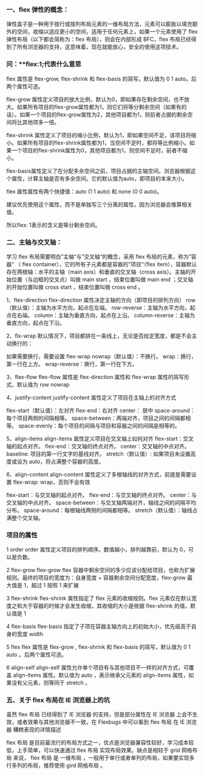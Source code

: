 ### 一、flex 弹性的概念：

弹性盒子是一种用于按行或按列布局元素的一维布局方法，元素可以膨胀以填充额外的空间，收缩以适应更小的空间，适用于任何元素上，如果一个元素使用了 flex 弹性布局（以下都会简称为：flex 布局），则会在内部形成 BFC，flex 布局已经得到了所有浏览器的支持，这意味着，现在就能放心，安全的使用这项技术。


### 问：**flex:1;代表什么意思

flex 属性是 flex-grow, flex-shrink 和 flex-basis 的简写，默认值为 0 1 auto。后两个属性可选。

flex-grow 属性定义项目的放大比例，默认为0，即如果存在剩余空间，也不放大。如果所有项目的flex-grow属性都为1，则它们将等分剩余空间（如果有的话）。如果一个项目的flex-grow属性为2，其他项目都为1，则前者占据的剩余空间将比其他项多一倍。

flex-shrink 属性定义了项目的缩小比例，默认为1，即如果空间不足，该项目将缩小。如果所有项目的flex-shrink属性都为1，当空间不足时，都将等比例缩小。如果一个项目的flex-shrink属性为0，其他项目都为1，则空间不足时，前者不缩小。

flex-basis属性定义了在分配多余空间之前，项目占据的主轴空间。浏览器根据这个属性，计算主轴是否有多余空间。它的默认值为auto，即项目的本来大小。

flex 属性属性有两个快捷值：auto (1 1 auto) 和 none (0 0 auto)。

建议优先使用这个属性，而不是单独写三个分离的属性，因为浏览器会推算相关值。

所以flex: 1表示的含义是等分剩余空间。

### 二、主轴与交叉轴：

学习 flex 布局需要明白”主轴“与”交叉轴“的概念，采用 flex 布局的元素，称为”容器“ （ flex container），它的所有子元素都是容器的”项目“（flex item），容器默认存在两根轴：水平的主轴（main axis）和垂直的交叉轴（cross axis）。主轴的开始位置（与边框的交叉点）叫做 main start ，结束位置叫做 main end ；交叉轴的开始位置叫做 cross start ，结束位置叫做 cross end 。

1、flex-direction
flex-direction 属性决定主轴的方向（即项目的排列方向）
row（默认值）：主轴为水平方向，起点在左端。
row-reverse：主轴为水平方向，起点在右端。
column：主轴为垂直方向，起点在上沿。
column-reverse：主轴为垂直方向，起点在下沿。

2、flx-wrap
默认情况下，项目都排在一条线上，无论是否给定宽度，都是不会主动换行的：

如果需要换行，需要设置 flex-wrap
nowrap（默认值）：不换行。
wrap：换行，第一行在上方。
wrap-reverse：换行，第一行在下方。

3、flex-flow
flex-flow 属性是 flex-direction 属性和 flex-wrap 属性的简写形式，默认值为 row nowrap

4、justify-content
justify-content 属性定义了项目在主轴上的对齐方式

flex-start（默认值）：左对齐
flex-end：右对齐
center： 居中
space-around：每个项目两侧的间隔相等。
space-between：两端对齐，项目之间的间隔都相等。
space-evenly：每个项目的间隔与项目和容器之间的间隔是相等的。

5、align-items
align-items 属性定义项目在交叉轴上如何对齐
flex-start：交叉轴的起点对齐。
flex-end：交叉轴的终点对齐。
center：交叉轴的中点对齐。
baseline: 项目的第一行文字的基线对齐。
stretch（默认值）: 如果项目未设置高度或设为 auto，将占满整个容器的高度。

6、align-content
align-content 属性定义了多根轴线的对齐方式，前提是需要设置 flex-wrap: wrap，否则不会有效

flex-start：与交叉轴的起点对齐。
flex-end：与交叉轴的终点对齐。
center：与交叉轴的中点对齐。
space-between：与交叉轴两端对齐，轴线之间的间隔平均分布。
space-around：每根轴线两侧的间隔都相等。
stretch（默认值）：轴线占满整个交叉轴。

### 项目的属性

1 order
order 属性定义项目的排列顺序。数值越小，排列越靠前，默认为 0，可以是负数。

2 flex-grow
flex-grow flex 容器中剩余空间的多少应该分配给项目，也称为扩展规则。最终的项目的宽度为：自身宽度 + 容器剩余空间分配宽度，flex-grow 最大值是 1，超过 1 按照 1 来扩展

3 flex-shrink
flex-shrink 属性指定了 flex 元素的收缩规则。flex 元素仅在默认宽度之和大于容器的时候才会发生收缩，其收缩的大小是依据 flex-shrink 的值，默认值是 1

4 flex-basis
flex-basis 指定了子项在容器主轴方向上的初始大小，优先级高于自身的宽度 width

5 flex
flex 属性是 flex-grow , flex-shrink 和 flex-basis 的简写，默认值为 0 1 auto 。后两个属性可选。

6 align-self
align-self 属性允许单个项目有与其他项目不一样的对齐方式，可覆盖 align-items 属性。默认值为 auto ，表示继承父元素的 align-items 属性，如果没有父元素，则等同于 stretch 。

### 五、关于 flex 布局在 IE 浏览器上的坑

虽然 flex 布局 已经得到了 IE 浏览器 的支持，但是部分属性在 IE 浏览器 上会不生效，或者效果与其他浏览器不一致，在 Flexbugs 中可以看到 flex 布局 在 IE 浏览器 糟糕表现的详情描述

flex 布局 是目前最流行的布局方式之一，优点是浏览器兼容性较好，学习成本较低，上手简单，可以快速通过 flex 布局 实现布局效果。缺点是相较于 grid 网格布局 来说， flex 布局 是 一维布局 ，一般用于单行或者单列的布局，如果要实现多行多列的布局，推荐使用 gird 网格布局 。
